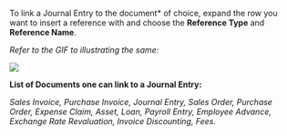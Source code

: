 To link a Journal Entry to the document\* of choice, expand the row you want to insert a reference with and choose the **Reference Type** and **Reference Name**.

_Refer to the GIF to illustrating the same:_

![](https://docs.erpnext.com/files/I4KjJJB.gif)

**List of Documents one can link to a Journal Entry:**

_Sales Invoice, Purchase Invoice, Journal Entry, Sales Order, Purchase Order, Expense Claim, Asset, Loan, Payroll Entry, Employee Advance, Exchange Rate Revaluation, Invoice Discounting, Fees._